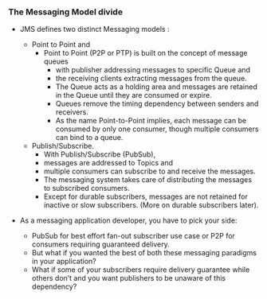 ### The Messaging Model divide
- JMS defines two distinct Messaging models : 
    - Point to Point and 
        - Point to Point (P2P or PTP) is built on the concept of message queues 
            - with publisher addressing messages to specific Queue and 
            - the receiving clients extracting messages from the queue. 
            - The Queue acts as a holding area and messages are retained in the Queue until they are consumed or expire. 
            - Queues remove the timing dependency between senders and receivers.  
            - As the name Point-to-Point implies, each message can be consumed by only one consumer, though multiple consumers can bind to a queue.
    - Publish/Subscribe. 
        - With Publish/Subscribe (PubSub), 
        - messages are addressed to Topics and 
        - multiple consumers can subscribe to and receive the messages. 
        - The messaging system takes care of distributing the messages to subscribed consumers. 
        - Except for durable subscribers, messages are not retained for inactive or slow subscribers. (More on durable subscribers later).

- As a messaging application developer, you have to pick your side: 
    - PubSub for best effort fan-out subscriber use case or P2P for consumers requiring guaranteed delivery.  
    - But what if you wanted the best of both these messaging paradigms in your application? 
    - What if some of your subscribers require delivery guarantee while others don’t and you want publishers to be unaware of this dependency?

